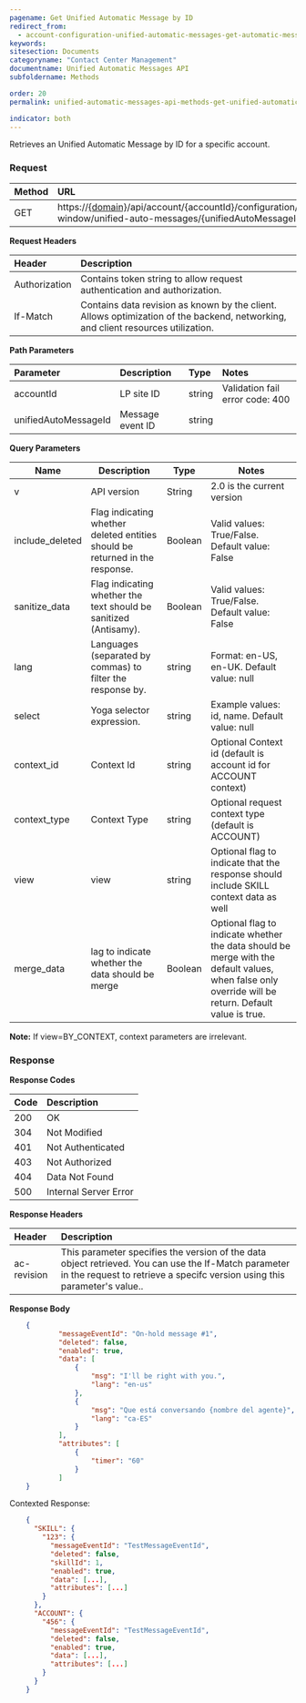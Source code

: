 ```yaml
---
pagename: Get Unified Automatic Message by ID
redirect_from:
  - account-configuration-unified-automatic-messages-get-automatic-message-by-id.html
keywords:
sitesection: Documents
categoryname: "Contact Center Management"
documentname: Unified Automatic Messages API
subfoldername: Methods

order: 20
permalink: unified-automatic-messages-api-methods-get-unified-automatic-message-by-id.html

indicator: both
---
```


Retrieves an Unified Automatic Message by ID for a specific account.

### Request

| Method | URL |
| :-------- | :---- |
| GET | https://[{domain}](/agent-domain-domain-api.html)/api/account/{accountId}/configuration/engagement-window/unified-auto-messages/{unifiedAutoMessageId} |

**Request Headers**

| Header | Description |
| :------- | :-------------- |
 |Authorization | Contains token string to allow request authentication and authorization. |
| If-Match | Contains data revision as known by the client. Allows optimization of the backend, networking, and client resources utilization. |

**Path Parameters**

 |Parameter|  Description|  Type|  Notes|
 |:----------|  :--------------|  :--------------|  :---|
 |accountId|  LP site ID|  string |  Validation fail error code: 400 |
 | unifiedAutoMessageId | Message event ID | string |

**Query Parameters**

| Name            | Description                                                                  | Type    | Notes                                          |
|-----------------|------------------------------------------------------------------------------|---------|------------------------------------------------|
| v               | API version                                                                  | String  | 2.0 is the current version                     |
| include_deleted | Flag indicating whether deleted entities should be returned in the response. | Boolean | Valid values: True/False. Default value: False |
| sanitize_data   | Flag indicating whether the text should be sanitized (Antisamy).             | Boolean | Valid values: True/False. Default value: False |
| lang            | Languages (separated by commas) to filter the response by.                   | string  | Format: en-US, en-UK. Default value: null      |
| select          | Yoga selector expression.                                                    | string  | Example values: id, name. Default value: null  |
| context_id      | Context Id                                                                   | string  | Optional Context id (default is account id for ACCOUNT context)     |
| context_type    | Context Type                                                                 | string  | Optional request context type (default is ACCOUNT)     |
| view            | view                                                                         | string  | Optional flag to indicate that the response should include SKILL context data as well     |
| merge_data      | lag to indicate whether the data should be merge                             | Boolean | Optional flag to indicate whether the data should be merge with the default values, when false only override will be return. Default value is true.     |

**Note:** If view=BY_CONTEXT, context parameters are irrelevant.

### Response

**Response Codes**

| Code | Description |
| :---- | :------------ |
| 200 | OK |
| 304 | Not Modified |
| 401 | Not Authenticated |
| 403 | Not Authorized |
| 404 | Data Not Found |
| 500 | Internal Server Error |

**Response Headers**

| Header|  Description |
 |:-------  | :----- |
 |ac-revision | This parameter specifies the version of the data object retrieved. You can use the If-Match parameter in the request to retrieve a specifc version using this parameter's value.. |

**Response Body**

```json
    {
            "messageEventId": "On-hold message #1",
            "deleted": false,
            "enabled": true,
            "data": [
                {
                    "msg": "I'll be right with you.",
                    "lang": "en-us"
                },
                {
                    "msg": "Que está conversando {nombre del agente}",
                    "lang": "ca-ES"
                }
            ],
            "attributes": [
                {
                    "timer": "60"
                }
            ]
    }
```

Contexted Response:

```json
    {
	  "SKILL": {
	    "123": {
	      "messageEventId": "TestMessageEventId",
	      "deleted": false,
	      "skillId": 1,
	      "enabled": true,
	      "data": [...],
	      "attributes": [...]
	    }
	  },
	  "ACCOUNT": {
	    "456": {
	      "messageEventId": "TestMessageEventId",
	      "deleted": false,
	      "enabled": true,
	      "data": [...],
	      "attributes": [...]
	    }
	  }
	}
```

